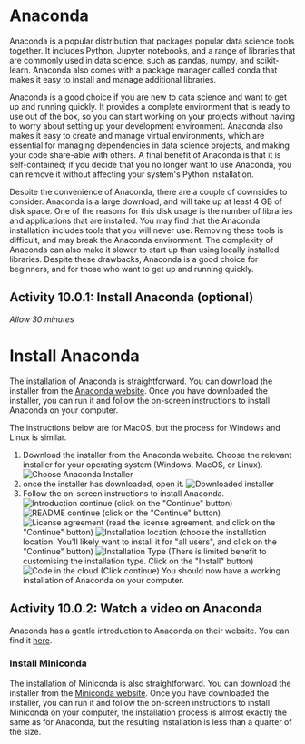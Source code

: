 # Anaconda

Anaconda is a popular distribution that packages popular data science tools
together. It includes Python, Jupyter notebooks, and a range of libraries that
are commonly used in data science, such as pandas, numpy, and scikit-learn.
Anaconda also comes with a package manager called conda that makes it easy to
install and manage additional libraries.

Anaconda is a good choice if you are new to data science and want to get up and
running quickly. It provides a complete environment that is ready to use out of
the box, so you can start working on your projects without having to worry about
setting up your development environment. Anaconda also makes it easy to create
and manage virtual environments, which are essential for managing dependencies
in data science projects, and making your code share-able with others. A final
benefit of Anaconda is that it is self-contained; if you decide that you no
longer want to use Anaconda, you can remove it without affecting your system's
Python installation.

Despite the convenience of Anaconda, there are a couple of downsides to
consider. Anaconda is a large download, and will take up at least 4 GB of disk
space. One of the reasons for this disk usage is the number of libraries and
applications that are installed. You may find that the Anaconda installation
includes tools that you will never use. Removing these tools is difficult, and
may break the Anaconda environment. The complexity of Anaconda can also make it
slower to start up than using locally installed libraries. Despite these
drawbacks, Anaconda is a good choice for beginners, and for those who want to
get up and running quickly.

## Activity 10.0.1: Install Anaconda (optional)

_Allow 30 minutes_

# Install Anaconda

The installation of Anaconda is straightforward. You can download the installer
from the [Anaconda website](https://www.anaconda.com/download/success). Once you
have downloaded the installer, you can run it and follow the on-screen
instructions to install Anaconda on your computer.

The instructions below are for MacOS, but the process for Windows and Linux is
similar.

1. Download the installer from the Anaconda website. Choose the relevant
   installer for your operating system (Windows, MacOS, or Linux).
   ![Choose Anaconda Installer](Assets/10.0.0/image.png)
2. once the installer has downloaded, open it.
   ![Downloaded installer](Assets/10.0.0/image-1.png)
3. Follow the on-screen instructions to install Anaconda.
   ![Introduction continue](Assets/10.0.0/image-2.png) (click on the "Continue"
   button) ![README continue](Assets/10.0.0/image-3.png) (click on the
   "Continue" button) ![License agreement](Assets/10.0.0/image-4.png) (read the
   license agreement, and click on the "Continue" button)
   ![Installation location](Assets/10.0.0/image-5.png) (choose the installation
   location. You'll likely want to install it for "all users", and click on the
   "Continue" button) ![Installation Type](Assets/10.0.0/image-6.png) (There is
   limited benefit to customising the installation type. Click on the "Install"
   button) ![Code in the cloud](Assets/10.0.0/image-8.png) (Click continue) You
   should now have a working installation of Anaconda on your computer.

## Activity 10.0.2: Watch a video on Anaconda

Anaconda has a gentle introduction to Anaconda on their website. You can find it
[here](https://freelearning.anaconda.cloud/get-started-with-anaconda/136733).

### Install Miniconda

The installation of Miniconda is also straightforward. You can download the
installer from the
[Miniconda website](https://docs.conda.io/en/latest/miniconda.html). Once you
have downloaded the installer, you can run it and follow the on-screen
instructions to install Miniconda on your computer, the installation process is
almost exactly the same as for Anaconda, but the resulting installation is less
than a quarter of the size.
